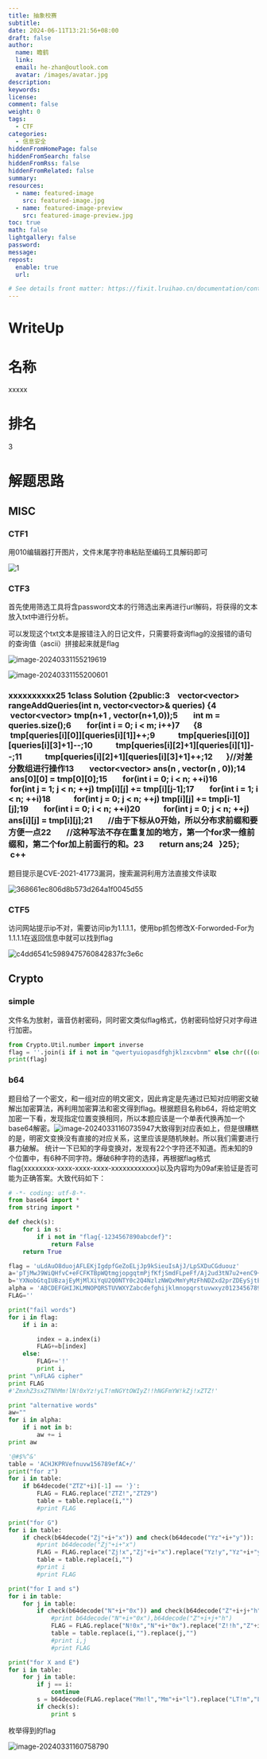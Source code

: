 ```yaml
---
title: 抽象校赛
subtitle:
date: 2024-06-11T13:21:56+08:00
draft: false
author:
  name: 瞻鹤
  link:
  email: he-zhan@outlook.com
  avatar: /images/avatar.jpg
description:
keywords:
license:
comment: false
weight: 0
tags:
  - CTF
categories:
  - 信息安全
hiddenFromHomePage: false
hiddenFromSearch: false
hiddenFromRss: false
hiddenFromRelated: false
summary:
resources:
  - name: featured-image
    src: featured-image.jpg
  - name: featured-image-preview
    src: featured-image-preview.jpg
toc: true
math: false
lightgallery: false
password:
message:
repost:
  enable: true
  url:

# See details front matter: https://fixit.lruihao.cn/documentation/content-management/introduction/#front-matter
---
```


<!--more-->

# WriteUp

# 名称

xxxxx

# 排名

3

# 解题思路

## MISC

### CTF1

用010编辑器打开图片，文件末尾字符串粘贴至编码工具解码即可

![1](/images/A1.png)

### CTF3

首先使用筛选工具将含password文本的行筛选出来再进行url解码，将获得的文本放入txt中进行分析。

可以发现这个txt文本是报错注入的日记文件，只需要将查询flag的没报错的语句的查询值（ascii）拼接起来就是flag

![image-20240331155219619](/images/A2.png)

![image-20240331155200601](/images/A3.png)

### xxxxxxxxxx25 1class Solution {2public:3    vector<vector<int>> rangeAddQueries(int n, vector<vector<int>>& queries) {4        vector<vector<int>> tmp(n+1 , vector<int>(n+1,0));5        int m = queries.size();6        for(int i = 0; i < m; i++)7        {8            tmp[queries[i][0]][queries[i][1]]++;9            tmp[queries[i][0]][queries[i][3]+1]--;10            tmp[queries[i][2]+1][queries[i][1]]--;11            tmp[queries[i][2]+1][queries[i][3]+1]++;12        }//对差分数组进行操作13        vector<vector<int>> ans(n , vector<int>(n , 0));14        ans[0][0] = tmp[0][0];15        for(int i = 0; i < n; ++i)16            for(int j = 1; j < n; ++j) tmp[i][j] += tmp[i][j-1];17        for(int i = 1; i < n; ++i)18            for(int j = 0; j < n; ++j) tmp[i][j] += tmp[i-1][j];19        for(int i = 0; i < n; ++i)20            for(int j = 0; j < n; ++j) ans[i][j] = tmp[i][j];21        //由于下标从0开始，所以分布求前缀和要方便一点22        //这种写法不存在重复加的地方，第一个for求一维前缀和，第二个for加上前面行的和。23        return ans;24    }25};  c++

题目提示是CVE-2021-41773漏洞，搜索漏洞利用方法直接文件读取

![368661ec806d8b573d264a1f0045d55](/images/A4.png)

### CTF5

访问网站提示ip不对，需要访问ip为1.1.1.1，使用bp抓包修改X-Forworded-For为1.1.1.1在返回信息中就可以找到flag

![c4dd6541c5989475760842837fc3e6c](/images/A5.png)

## Crypto

### simple

文件名为放射，谐音仿射密码，同时密文类似flag格式，仿射密码恰好只对字母进行加密。

```python
from Crypto.Util.number import inverse
flag = ''.join(i if i not in "qwertyuiopasdfghjklzxcvbnm" else chr(((ord(i)-ord('a') - 321564))*inverse(123456,13)%13+ord('a')) for i in 'kgws{m8u8cm65-ue9k-44k5-8361-we225m76eeww}')
print(flag)
```

### b64

题目给了一个密文，和一组对应的明文密文，因此肯定是先通过已知对应明密文破解出加密算法，再利用加密算法和密文得到flag。根据题目名称b64，将给定明文加密一下看，发现指定位置变换相同，所以本题应该是一个单表代换再加一个base64解密。![image-20240331160735947](/images/A6.png)大致得到对应表如上，但是很糟糕的是，明密文变换没有直接的对应关系，这里应该是随机映射。所以我们需要进行暴力破解。 统计一下已知的字母变换对，发现有22个字符还不知道。而未知的9个位置中，有6种不同字符。爆破6种字符的选择，再根据flag格式flag{xxxxxxxx-xxxx-xxxx-xxxx-xxxxxxxxxxxx}以及内容均为09af来验证是否可能为正确答案。大致代码如下：

```python
# -*- coding: utf-8-*-
from base64 import *
from string import *

def check(s):
    for i in s:
        if i not in "flag{-1234567890abcdef}":
            return False
    return True

flag = 'uLdAuO8duojAFLEKjIgdpfGeZoELjJp9kSieuIsAjJ/LpSXDuCGduouz'
a='pTjMwJ9WiQHfvC+eFCFKTBpWQtmgjopgqtmPjfKfjSmdFLpeFf/Aj2ud3tN7u2+enC9+nLN8kgdWo29ZnCrOFCDdFCrOFoF='
b='YXNobGtqIUBzajEyMjMlXiYqU2Q0NTY0c2Q4NzlzNWQxMmYyMzFhNDZxd2prZDEySjtESmpsO0xqTDtLSjg3MjkxMjg3MTM='
alpha = 'ABCDEFGHIJKLMNOPQRSTUVWXYZabcdefghijklmnopqrstuvwxyz0123456789abcdefABCDEF+/'
FLAG=''

print("fail words")
for i in flag:
    if i in a:

        index = a.index(i)
        FLAG+=b[index]
    else:
        FLAG+='!'
        print i,
print "\nFLAG cipher"
print FLAG
#'ZmxhZ3sxZTNhMm!lN!0xYz!yLT!mNGYtOWIyZ!!hNGFmYW!kZj!xZTZ!'

print "alternative words"
aw=""
for i in alpha:
    if i not in b:
        aw += i
print aw

'@#$%^&'
table = 'ACHJKPRVefnuvw156789efAC+/'
print("for z")
for i in table:
    if b64decode("ZTZ"+i)[-1] == '}':
        FLAG = FLAG.replace("ZTZ!","ZTZ9")
        table = table.replace(i,"")
        #print FLAG

print("for G")
for i in table:
    if check(b64decode("Zj"+i+"x")) and check(b64decode("Yz"+i+"y")):
        #print b64decode("Zj"+i+"x")
        FLAG = FLAG.replace("Zj!x","Zj"+i+"x").replace("Yz!y","Yz"+i+"y")
        table = table.replace(i,"")
        #print i
        #print FLAG

print("for I and s")
for i in table:
    for j in table:
        if check(b64decode("N"+i+"0x")) and check(b64decode("Z"+i+j+"h")):
            #print b64decode("N"+i+"0x"),b64decode("Z"+i+j+"h")
            FLAG = FLAG.replace("N!0x","N"+i+"0x").replace("Z!!h","Z"+i+j+"h")
            table = table.replace(i,"").replace(j,"")
            #print i,j
            #print FLAG

print("for X and E")
for i in table:
    for j in table:
        if j == i:
            continue
        s = b64decode(FLAG.replace("Mm!l","Mm"+i+"l").replace("LT!m","LT"+i+"m").replace("YW!k","YW"+j+'k'))
        if check(s):
            print s
```

枚举得到的flag

![image-20240331160758790](/images/A7.png)

